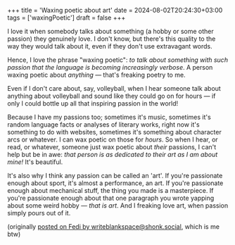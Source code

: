 +++
title = 'Waxing poetic about art'
date = 2024-08-02T20:24:30+03:00
tags = ['waxingPoetic']
draft = false
+++

I love it when somebody talks about something (a hobby or some other passion) they genuinely love. I don't know, but there's this quality to the way they would talk about it, even if they don't use extravagant words.

Hence, I love the phrase "waxing poetic": *to talk about something with such passion that the language is becoming increasingly verbose*. A person waxing poetic about *anything* — that's freaking poetry to me.

Even if I don't care about, say, volleyball, when I hear someone talk about anything about volleyball and sound like they could go on for hours — if only I could bottle up all that inspiring passion in the world!

Because I have my passions too; sometimes it's music, sometimes it's random language facts or analyses of literary works, right now it's something to do with websites, sometimes it's something about character arcs or whatever. I can wax poetic on those for *hours*. So when I hear, or read, or whatever, someone just wax poetic about *their* passions, I can't help but be in awe: *that person is as dedicated to their art as I am about mine!* It's beautiful.

It's also why I think any passion can be called an 'art'. If you're passionate enough about sport, it's almost a performance, an art. If you're passionate enough about mechanical stuff, the thing you made is a masterpiece. If you're passionate enough about that one paragraph you wrote yapping about some weird hobby — *that is art*. And I freaking love art, when passion simply pours out of it.

(originally [posted on Fedi by writeblankspace@shonk.social](https://shonk.social/notes/9wgjex1yesos000s), which is me btw)

